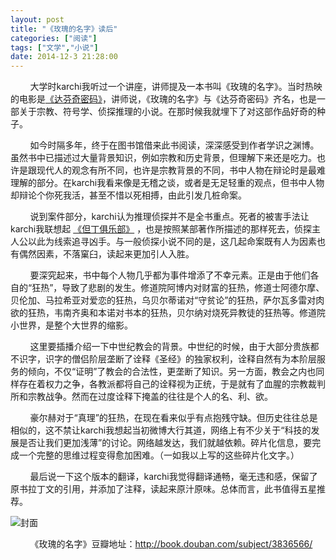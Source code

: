 ```yaml
---
layout: post
title: "《玫瑰的名字》读后"
categories: ["阅读"]
tags: ["文学","小说"]
date: 2014-12-3 21:28:00
---
```

&nbsp;&nbsp;&nbsp;&nbsp;&nbsp;&nbsp;&nbsp;&nbsp;大学时karchi我听过一个讲座，讲师提及一本书叫《玫瑰的名字》。当时热映的电影是[《达芬奇密码》](http://movie.douban.com/subject/1329950/)，讲师说，《玫瑰的名字》与《达芬奇密码》齐名，也是一部关于宗教、符号学、侦探推理的小说。在那时候我就埋下了对这部作品好奇的种子。

&nbsp;&nbsp;&nbsp;&nbsp;&nbsp;&nbsp;&nbsp;&nbsp;如今时隔多年，终于在图书馆借来此书阅读，深深感受到作者学识之渊博。虽然书中已描述过大量背景知识，例如宗教和历史背景，但理解下来还是吃力。也许是跟现代人的观念有所不同，也许是宗教背景的不同，书中人物在辩论时是最难理解的部分。在karchi我看来像是无稽之谈，或者是无足轻重的观点，但书中人物却辩论个你死我活，甚至不惜以死相搏，由此引发几桩命案。

&nbsp;&nbsp;&nbsp;&nbsp;&nbsp;&nbsp;&nbsp;&nbsp;说到案件部分，karchi认为推理侦探并不是全书重点。死者的被害手法让karchi我联想起 [《但丁俱乐部》](http://book.douban.com/subject/1315166/) ，也是按照某部著作所描述的那样死去，侦探主人公以此为线索追寻凶手。与一般侦探小说不同的是，这几起命案既有人为因素也有偶然因素，不落窠臼，读起来更加引人入胜。

&nbsp;&nbsp;&nbsp;&nbsp;&nbsp;&nbsp;&nbsp;&nbsp;要深究起来，书中每个人物几乎都为事件增添了不幸元素。正是由于他们各自的“狂热”，导致了悲剧的发生。修道院阿博内对财富的狂热，修道士阿德尔摩、贝伦加、马拉希亚对爱恋的狂热，乌贝尔蒂诺对“守贫论”的狂热，萨尔瓦多雷对肉欲的狂热，韦南齐奥和本诺对书本的狂热，贝尔纳对烧死异教徒的狂热等。修道院小世界，是整个大世界的缩影。

&nbsp;&nbsp;&nbsp;&nbsp;&nbsp;&nbsp;&nbsp;&nbsp;这里要插播介绍一下中世纪教会的背景。中世纪的时候，由于大部分贵族都不识字，识字的僧侣阶层垄断了诠释《圣经》的独家权利，诠释自然有为本阶层服务的倾向，不仅“证明”了教会的合法性，更垄断了知识。另一方面，教会之内也同样存在着权力之争，各教派都将自己的诠释视为正统，于是就有了血腥的宗教裁判所和宗教战争。然而在过度诠释下掩盖的往往是个人的名、利、欲。

&nbsp;&nbsp;&nbsp;&nbsp;&nbsp;&nbsp;&nbsp;&nbsp;豪尔赫对于“真理”的狂热，在现在看来似乎有点抱残守缺。但历史往往总是相似的，这不禁让karchi我想起当初微博大行其道，网络上有不少关于“科技的发展是否让我们更加浅薄”的讨论。网络越发达，我们就越依赖。碎片化信息，要完成一个完整的思维过程变得愈加困难。（一如我以上写的这些碎片化文字。）

&nbsp;&nbsp;&nbsp;&nbsp;&nbsp;&nbsp;&nbsp;&nbsp;最后说一下这个版本的翻译，karchi我觉得翻译通畅，毫无违和感，保留了原书拉丁文的引用，并添加了注释，读起来原汁原味。总体而言，此书值得五星推荐。

![封面](http://img5.douban.com/lpic/s4215409.jpg)

&nbsp;&nbsp;&nbsp;&nbsp;&nbsp;&nbsp;&nbsp;&nbsp;《玫瑰的名字》豆瓣地址：<http://book.douban.com/subject/3836566/>